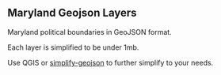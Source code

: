 ## Maryland Geojson Layers

Maryland political boundaries in GeoJSON format.

Each layer is simplified to be under 1mb.

Use QGIS or [simplify-geojson](https://github.com/maxogden/simplify-geojson) to further simplify to your needs.
